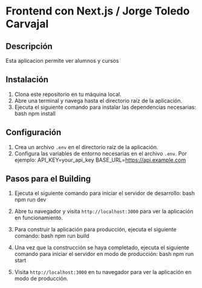 # Frontend con Next.js / Jorge Toledo Carvajal

## Descripción
Esta aplicacion permite ver alumnos y cursos

## Instalación
1. Clona este repositorio en tu máquina local.
2. Abre una terminal y navega hasta el directorio raíz de la aplicación.
3. Ejecuta el siguiente comando para instalar las dependencias necesarias:
bash 
npm install
## Configuración
1. Crea un archivo `.env` en el directorio raíz de la aplicación.
2. Configura las variables de entorno necesarias en el archivo `.env`. Por ejemplo:
API_KEY=your_api_key 
BASE_URL=https://api.example.com
## Pasos para el Building
1. Ejecuta el siguiente comando para iniciar el servidor de desarrollo:
bash 
npm run dev
2. Abre tu navegador y visita `http://localhost:3000` para ver la aplicación en funcionamiento.

3. Para construir la aplicación para producción, ejecuta el siguiente comando:
bash 
npm run build
4. Una vez que la construcción se haya completado, ejecuta el siguiente comando para iniciar el servidor en modo de producción:
bash 
npm run start
5. Visita `http://localhost:3000` en tu navegador para ver la aplicación en modo de producción.

